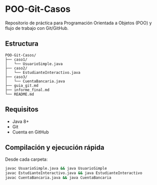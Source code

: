 # POO-Git-Casos

Repositorio de práctica para Programación Orientada a Objetos (POO) y flujo de trabajo con Git/GitHub.

## Estructura

```
POO-Git-Casos/
├── caso1/
│   └── UsuarioSimple.java
├── caso2/
│   └── EstudianteInteractivo.java
├── caso3/
│   └── CuentaBancaria.java
├── guia_git.md
├── informe_final.md
└── README.md
```

## Requisitos
- Java 8+
- Git
- Cuenta en GitHub

## Compilación y ejecución rápida

Desde cada carpeta:

```bash
javac UsuarioSimple.java && java UsuarioSimple
javac EstudianteInteractivo.java && java EstudianteInteractivo
javac CuentaBancaria.java && java CuentaBancaria
```

